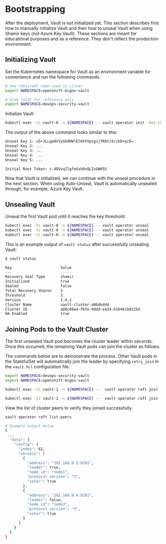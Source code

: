 # Bootstrapping

After the deployment, Vault is not initialized yet.
This section describes first how to manually initialize Vault and then how to unseal Vault when
using Shamir keys (not Azure Key Vault). These sections are meant for educational
purposes and as a reference.
They don't reflect the production environment.

## Initializing Vault

Set the Kubernetes namespace for Vault as an environment variable for convenience and run the
following commands.

```bash
# new (desired) name used in silver
export NAMESPACE=openshift-bcgov-vault

# klab (old) for reference only
export NAMESPACE=devops-security-vault
```

Initialize Vault:

```bash
kubectl exec -ti vault-0 -n ${NAMESPACE} -- vault operator init -key-shares=5 -key-threshold=3
```

The output of the above command looks similar to this:

```bash
Unseal Key 1: x5+JLLgw8V3yGb9HWlElHtFXpcgijfR8t/d/cbD+qrE=
Unseal Key 2: ...
Unseal Key 3: ...
Unseal Key 4: ...
Unseal Key 5: ...

Initial Root Token: s.4DVvqIlgfoGsb9vQLZvGW05S
```

Now that Vault is initialized, we can continue with the unseal procedure in the next section.
When using Auto-Unseal, Vault is automatically unsealed through, for example, Azure Key Vault.

## Unsealing Vault

Unseal the first Vault pod until it reaches the key threshold:

```bash
kubectl exec -ti vault-0 -n ${NAMESPACE} -- vault operator unseal
kubectl exec -ti vault-0 -n ${NAMESPACE} -- vault operator unseal
kubectl exec -ti vault-0 -n ${NAMESPACE} -- vault operator unseal
```

This is an example output of `vault status` after successfully unsealing Vault:

```bash
$ vault status

Key                      Value
---                      -----
Recovery Seal Type       shamir
Initialized              true
Sealed                   false
Total Recovery Shares    5
Threshold                3
Version                  1.4.2
Cluster Name             vault-cluster-a06dedd4
Cluster ID               a88c09e4-fbfe-9ddd-e424-b1b46cb81254
HA Enabled               true
```

## Joining Pods to the Vault Cluster

The first unsealed Vault pod becomes the cluster leader within seconds. Once this occurred,
the remaining Vault pods can join the cluster as follows.

The commands below are to demonstrate the process.
Other Vault pods in the StatefulSet will automatically join the leader by specifying `retry_join` in the `vault.hcl` configuration file.

```bash
export NAMESPACE=devops-security-vault
export NAMESPACE=openshift-bcgov-vault

kubectl exec -ti vault-1 -n ${NAMESPACE} --  vault operator raft join -leader-ca-cert="$(cat ./tls/vault.ca)" --address "https://vault-1.vault-internal:8200" "https://vault-0.vault-internal:8200"

kubectl exec -ti vault-2 -n ${NAMESPACE} --  vault operator raft join -leader-ca-cert="$(cat ./tls/vault.ca)" --address "https://vault-2.vault-internal:8200" "https://vault-0.vault-internal:8200"
```

View the list of cluster peers to verify they joined successfully.

```bash
vault operator raft list-peers

# Example output below
{
 ...
  "data": {
    "config": {
      "index": 62,
      "servers": [
        {
          "address": "192.168.0.2:8201",
          "leader": true,
          "node_id": "node1",
          "protocol_version": "3",
          "voter": true
        },
        {
          "address": "192.168.0.4:8201",
          "leader": false,
          "node_id": "node3",
          "protocol_version": "3",
          "voter": true
        }
      ]
    }
  }
}
```
